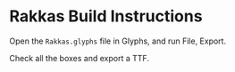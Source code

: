 # Rakkas Build Instructions

Open the `Rakkas.glyphs` file in Glyphs, and run File, Export.

Check all the boxes and export a TTF.
